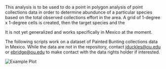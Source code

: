 This analysis is to be used to do a point in polygon analysis of point collections data in order to determine abundunce of a particular species based on the total observed collections effort in the area.  A grid of 1-degree x 1-degree cells is created, then the target species and the 

It is not yet generalized and works specifically in Mexico at the moment.

The following scripts work on a dataset of Painted Bunting collections data in Mexico. While the data are not in the repository, contact jduckles@ou.edu or ebridge@ou.edu to make contact with the data rights holder if interested.

![Example Plot](https://rawgithub.com/jduckles/mexpabu/master/month010.svg)
